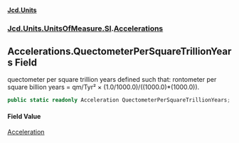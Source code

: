 #### [Jcd.Units](index.md 'index')
### [Jcd.Units.UnitsOfMeasure.SI](Jcd.Units.UnitsOfMeasure.SI.md 'Jcd.Units.UnitsOfMeasure.SI').[Accelerations](Accelerations.md 'Jcd.Units.UnitsOfMeasure.SI.Accelerations')

## Accelerations.QuectometerPerSquareTrillionYears Field

quectometer per square trillion years defined such that: rontometer per square billion years = qm/Tyr² × (1.0/1000.0)/((1000.0)*(1000.0)).

```csharp
public static readonly Acceleration QuectometerPerSquareTrillionYears;
```

#### Field Value
[Acceleration](Acceleration.md 'Jcd.Units.UnitTypes.Acceleration')